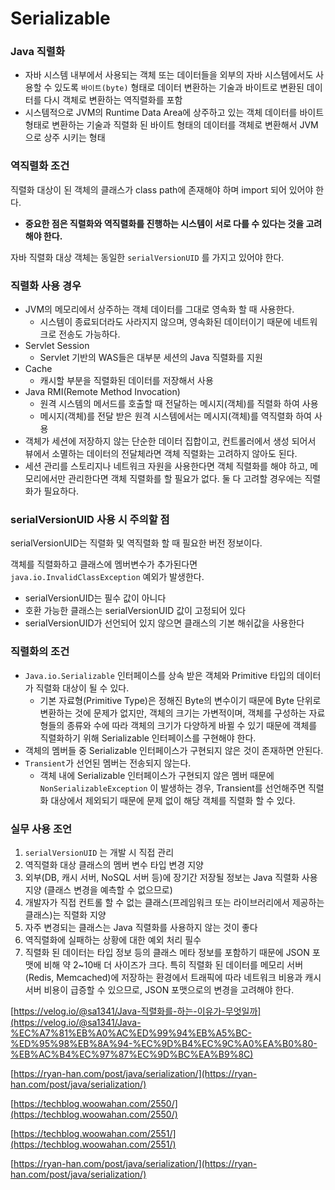 # Serializable

### Java 직렬화

- 자바 시스템 내부에서 사용되는 객체 또는 데이터들을 외부의 자바 시스템에서도 사용할 수 있도록 `바이트(byte)` 형태로 데이터 변환하는 기술과 바이트로 변환된 데이터를 다시 객체로 변환하는 역직렬화를 포함
- 시스템적으로 JVM의 Runtime Data Area에 상주하고 있는 객체 데이터를 바이트 형태로 변환하는 기술과 직렬화 된 바이트 형태의 데이터를 객체로 변환해서 JVM으로 상주 시키는 형태

### 역직렬화 조건

직렬화 대상이 된 객체의 클래스가 class path에 존재해야 하며 import 되어 있어야 한다. 

- **중요한 점은 직렬화와 역직렬화를 진행하는 시스템이 서로 다를 수 있다는 것을 고려해야 한다.**

자바 직렬화 대상 객체는 동일한 `serialVersionUID` 를 가지고 있어야 한다. 

### 직렬화 사용 경우

- JVM의 메모리에서 상주하는 객체 데이터를 그대로 영속화 할 때 사용한다.
    - 시스템이 종료되더라도 사라지지 않으며, 영속화된 데이터이기 때문에 네트워크로 전송도 가능하다.
- Servlet Session
    - Servlet 기반의  WAS들은 대부분 세션의 Java 직렬화를 지원
- Cache
    - 캐시할 부분을 직렬화된 데이터를 저장해서 사용
- Java RMI(Remote Method Invocation)
    - 원격 시스템의 메서드를 호출할 때 전달하는 메시지(객체)를 직렬화 하여 사용
    - 메시지(객체)를 전달 받은 원격 시스템에서는 메시지(객체)를 역직렬화 하여 사용
- 객체가 세션에 저장하지 않는 단순한 데이터 집합이고, 컨트롤러에서 생성 되어서 뷰에서 소멸하는 데이터의 전달체라면 객체 직렬화는 고려하지 않아도 된다.
- 세션 관리를 스토리지나 네트워크 자원을 사용한다면 객체 직렬화를 해야 하고, 메모리에서만 관리한다면 객체 직렬화를 할 필요가 없다. 둘 다 고려할 경우에는 직렬화가 필요하다.

### serialVersionUID 사용 시 주의할 점

serialVersionUID는 직렬화 및 역직렬화 할 때 필요한 버전 정보이다. 

객체를 직렬화하고 클래스에 멤버변수가 추가된다면 `java.io.InvalidClassException` 예외가 발생한다. 

- serialVersionUID는 필수 값이 아니다
- 호환 가능한 클래스는 serialVersionUID 값이 고정되어 있다
- serialVersionUID가 선언되어 있지 않으면 클래스의 기본 해쉬값을 사용한다

### 직렬화의 조건

- `Java.io.Serializable` 인터페이스를 상속 받은 객체와 Primitive 타입의 데이터가 직렬화 대상이 될 수 있다.
    - 기본 자료형(Primitive Type)은 정해진 Byte의 변수이기 때문에 Byte 단위로 변환하는 것에 문제가 없지만, 객체의 크기는 가변적이며, 객체를 구성하는 자료형들의 종류와 수에 따라 객체의 크기가 다양하게 바뀔 수 있기 때문에 객체를 직렬화하기 위해 Serializable 인터페이스를 구현해야 한다.
- 객체의 멤버들 중 Serializable 인터페이스가 구현되지 않은 것이 존재하면 안된다.
- `Transient`가 선언된 멤버는 전송되지 않는다.
    - 객체 내에 Serializable 인터페이스가 구현되지 않은 멤버 때문에 `NonSerializableException` 이 발생하는 경우, Transient를 선언해주면 직렬화 대상에서 제외되기 때문에 문제 없이 해당 객체를 직렬화 할 수 있다.

### 실무 사용 조언

1. `serialVersionUID` 는 개발 시 직접 관리
2. 역직렬화 대상 클래스의 멤버 변수 타입 변경 지양
3. 외부(DB, 캐시 서버, NoSQL 서버 등)에 장기간 저장될 정보는 Java 직렬화 사용 지양 (클래스 변경을 예측할 수 없으므로)
4. 개발자가 직접 컨트롤 할 수 없는 클래스(프레임워크 또는 라이브러리에서 제공하는 클래스)는 직렬화 지양
5. 자주 변경되는 클래스는 Java 직렬화를 사용하지 않는 것이 좋다
6. 역직렬화에 실패하는 상황에 대한 예외 처리 필수
7. 직렬화 된 데이터는 타입 정보 등의 클래스 메타 정보를 포함하기 때문에 JSON 포맷에 비해 약 2~10배 더 사이즈가 크다. 특히 직렬화 된 데이터를 메모리 서버(Redis, Memcached)에 저장하는 환경에서 트래픽에 따라 네트워크 비용과 캐시 서버 비용이 급증할 수 있으므로, JSON 포맷으로의 변경을 고려해야 한다. 

[https://velog.io/@sa1341/Java-직렬화를-하는-이유가-무엇일까](https://velog.io/@sa1341/Java-%EC%A7%81%EB%A0%AC%ED%99%94%EB%A5%BC-%ED%95%98%EB%8A%94-%EC%9D%B4%EC%9C%A0%EA%B0%80-%EB%AC%B4%EC%97%87%EC%9D%BC%EA%B9%8C)

[https://ryan-han.com/post/java/serialization/](https://ryan-han.com/post/java/serialization/)

[https://techblog.woowahan.com/2550/](https://techblog.woowahan.com/2550/)

[https://techblog.woowahan.com/2551/](https://techblog.woowahan.com/2551/)

[https://ryan-han.com/post/java/serialization/](https://ryan-han.com/post/java/serialization/)
